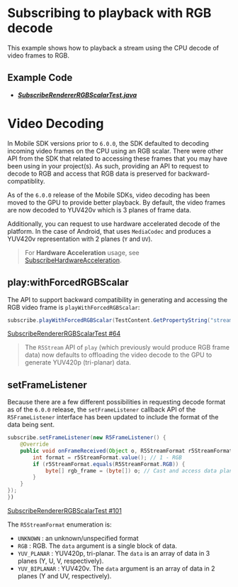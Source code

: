 # Subscribing to playback with RGB decode

This example shows how to playback a stream using the CPU decode of video frames to RGB.

## Example Code

- ***[SubscribeRendererRGBScalarTest.java](SubscribeRendererRGBScalarTest.java)***

# Video Decoding

In Mobile SDK versions prior to `6.0.0`, the SDK defaulted to decoding incoming video frames on the CPU using an RGB scalar. There were other API from the SDK that related to accessing these frames that you may have been using in your project(s). As such, providing an API to request to decode to RGB and access that RGB data is preserved for backward-compatiblity.

As of the `6.0.0` release of the Mobile SDKs, video decoding has been moved to the GPU to provide better playback. By default, the video frames are now decoded to YUV420v which is 3 planes of frame data.

Additionally, you can request to use hardware accelerated decode of the platform. In the case of Android, that uses `MediaCodec` and produces a YUV420v representation with 2 planes (`Y` and `UV`).

> For **Hardware Acceleration** usage, see [SubscribeHardwareAcceleration](../SubscribeHardwareAccelerationTest).

## play:withForcedRGBScalar

The API to support backward compatibility in generating and accessing the RGB video frame is `playWithForcedRGBScalar`:

```java
subscribe.playWithForcedRGBScalar(TestContent.GetPropertyString("stream1"));
```

[SubscribeRendererRGBScalarTest #64](SubscribeRendererRGBScalarTest.java#L64)

> The `R5Stream` API of `play` (which previously would produce RGB frame data) now defaults to offloading the video decode to the GPU to generate YUV420p (tri-planar) data.

## setFrameListener

Because there are a few different possibilities in requesting decode format as of the `6.0.0` release, the `setFrameListener` callback API of the `R5FrameListener` interface has been updated to include the format of the data being sent.

```java
subscribe.setFrameListener(new R5FrameListener() {
    @Override
    public void onFrameReceived(Object o, R5StreamFormat r5StreamFormat, int w, int h) {
        int format = r5StreamFormat.value(); // 1 - RGB
        if (r5StreamFormat.equals(R5StreamFormat.RGB)) {
            byte[] rgb_frame = (byte[]) o; // Cast and access data plane as byte array.
        }
    }
});
})
```

[SubscribeRendererRGBScalarTest #101](SubscribeRendererRGBScalarTest.swift#L101)

The `R5StreamFormat` enumeration is:

* `UNKNOWN` : an unknown/unspecified format
* `RGB` : RGB. The `data` argument is a single block of data.
* `YUV_PLANAR` : YUV420p, tri-planar. The `data` is an array of data in 3 planes (Y, U, V, respectively).
* `YUV_BIPLANAR` : YUV420v. The `data` argument is an array of data in 2 planes (Y and UV, respectively).
